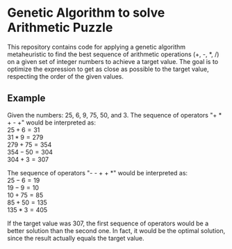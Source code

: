 # Genetic Algorithm to solve Arithmetic Puzzle
This repository contains code for applying a genetic algorithm metaheuristic to find the best sequence of arithmetic operations (+, -, *, /) on a given set of integer numbers to achieve a target value. The goal is to optimize the expression to get as close as possible to the target value, respecting the order of the given values.

## Example
Given the numbers: $25$, $6$, $9$, $75$, $50$, and $3$.
The sequence of operators "+ * + - +" would be interpreted as:  
$25 + 6 = 31$  
$31 * 9 = 279$  
$279 + 75 = 354$  
$354 - 50 = 304$  
$304 + 3 = 307$  

The sequence of operators "- - + + *" would be interpreted as:  
$25 - 6 = 19$  
$19 - 9 = 10$  
$10 + 75 = 85$  
$85 + 50 = 135$  
$135 * 3 = 405$  

If the target value was $307$, the first sequence of operators would be a better solution than the second one. In fact, it would be the optimal solution, since the result actually equals the target value.